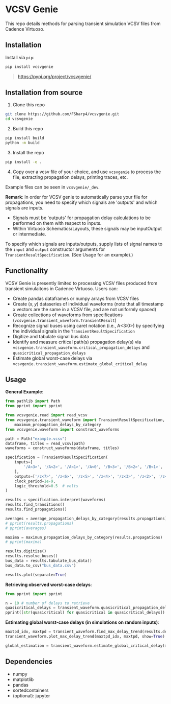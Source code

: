 # VCSV Genie

This repo details methods for parsing transient simulation VCSV files from Cadence Virtuoso.

## Installation

Install via `pip`:
```bash
pip install vcsvgenie
```

> https://pypi.org/project/vcsvgenie/

## Installation from source

1. Clone this repo
```bash
git clone https://github.com/FSharp4/vcsvgenie.git
cd vcsvgenie
```

2. Build this repo
```bash
pip install build
python -m build
```

3. Install the repo
```bash
pip install -e .
```

4. Copy over a vcsv file of your choice, and use `vcsvgenie` to process the file, extracting propagation delays, printing traces, etc.

Example files can be seen in `vcsvgenie/_dev`.

**Remark**: In order for VCSV genie to automatically parse your file for propagations, you need to specify which signals are 'outputs' and which signals are inputs. 
- Signals must be 'outputs' for propagation delay calculations to be performed on them with respect to inputs.
- Within Virtuoso Schematics/Layouts, these signals may be inputOutput or intermediate.

To specify which signals are inputs/outputs, supply lists of signal names to the `input` and `output` constructor arguments for `TransientResultSpecification`. (See Usage for an example).)

## Functionality

VCSV Genie is presently limited to processing VCSV files produced from transient simulaitons in Cadence Virtuoso. Users can:
- Create pandas dataframes or numpy arrays from VCSV files
- Create $(x, y)$ dataseries of individual waveforms (note that all timestamp $x$ vectors are the same in a VCSV file, and are not uniformly spaced)
- Create collections of waveforms from specifications (`vcsvgenie.transient_waveform.TransientResult`) 
- Recognize signal buses using caret notation (i.e., A<3:0>) by specifying the individual signals in the `TransientResultSpecification`
- Digitize and tabulate signal bus data
- Identify and measure critical path(s) propagation delay(s) via `vcsvgenie.transient_waveform.critical_propagation_delays` and `quasicritical_propagation_delays`
- Estimate global worst-case delays via `vcsvgenie.transient_waveform.estimate_global_critical_delay`

## Usage

**General Example**:

```python
from pathlib import Path
from pprint import pprint

from vcsvgenie.read import read_vcsv
from vcsvgenie.transient_waveform import TransientResultSpecification, average_propagation_delays_by_category,
    maximum_propagation_delays_by_category
from vcsvgenie.waveform import construct_waveforms

path = Path("example.vcsv")
dataframe, titles = read_vcsv(path)
waveforms = construct_waveforms(dataframe, titles)

specification = TransientResultSpecification(
    inputs=[
        '/A<3>', '/A<2>', '/A<1>', '/A<0', '/B<3>', '/B<2>', '/B<1>', '/B<0>', 'Clk'
    ],
    outputs=['/z<7>', '/z<6>', '/z<5>', '/z<4>', '/z<3>', '/z<2>', '/z<1>', '/z<0>'],
    clock_period=1e-9,
    logic_threshold=0.5  # volts
)

results = specification.interpret(waveforms)
results.find_transitions()
results.find_propagations()

averages = average_propagation_delays_by_category(results.propagations)
# pprint(results.propagations)
# pprint(averages)

maxima = maximum_propagation_delays_by_category(results.propagations)
# pprint(maxima)

results.digitize()
results.resolve_buses()
bus_data = results.tabulate_bus_data()
bus_data.to_csv("bus_data.csv")

results.plot(separate=True)
```

**Retrieving observed worst-case delays**:

```python
from pprint import pprint

n = 10 # number of delays to retrieve
quasicritical_delays = transient_waveform.quasicritical_propagation_delays(results.propagations, n)
pprint([str(quasicritical) for quasicritical in quasicritical_delays])
```

**Estimating global worst-case delays (in simulations on random inputs)**:

```python
maxtpd_idx, maxtpd = transient_waveform.find_max_delay_trend(results.delays)
transient_waveform.plot_max_delay_trend(maxtpd_idx, maxtpd, show=True)

global_estimation = transient_waveform.estimate_global_critical_delay(maxtpd_idx, maxtpd, thres_samp=thres_samp)
```

## Dependencies

- numpy
- matplotlib
- pandas
- sortedcontainers
- (optional): jupyter
